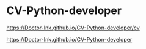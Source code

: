 # CV-Python-developer

https://Doctor-Ink.github.io/CV-Python-developer/cv

https://Doctor-Ink.github.io/CV-Python-developer
